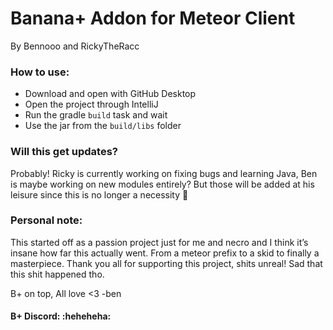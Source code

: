 # Banana+ Addon for Meteor Client

By Bennooo and RickyTheRacc

### How to use:
- Download and open with GitHub Desktop
- Open the project through IntelliJ
- Run the gradle `build` task and wait
- Use the jar from the `build/libs` folder

### Will this get updates?
Probably! Ricky is currently working on fixing bugs and learning Java, Ben is maybe working on new modules entirely? But those will be added at his leisure since this is no longer a necessity :pray:

### Personal note: 
This started off as a passion project just for me and necro and I think it’s insane how far this actually went. From a meteor prefix to a skid to finally a masterpiece. Thank you all for supporting this project, shits unreal! Sad that this shit happened tho.

B+ on top, All love <3  -ben

#### B+ Discord: :heheheha:

